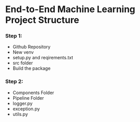 # End-to-End Machine Learning Project Structure


### Step 1:
* Github Repository
* New venv
* setup.py and reqirements.txt
* src folder
* Build the package

### Step 2:
* Components Folder
* Pipeline Folder
* logger.py
* exception.py
* utils.py
